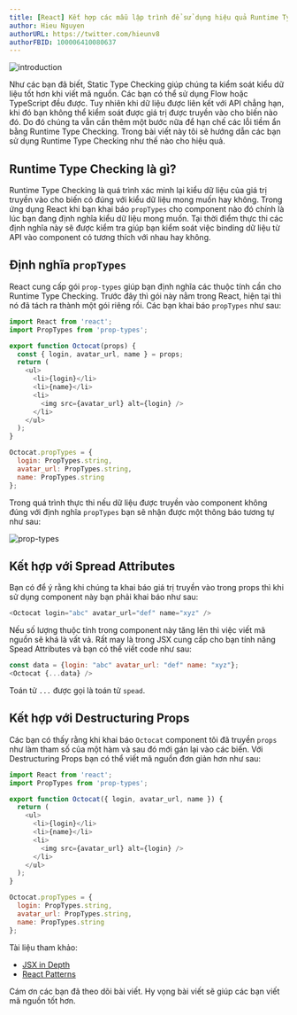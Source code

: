 ```yaml
---
title: [React] Kết hợp các mẫu lập trình để sử dụng hiệu quả Runtime Type Checking
author: Hieu Nguyen
authorURL: https://twitter.com/hieunv8
authorFBID: 100006410080637
---
```


![introduction](https://s3-ap-southeast-1.amazonaws.com/techover.storage/wp-content/uploads/2020/03/21154244/photo-1484154218962-a197022b5858.jpeg)

Như các bạn đã biết, Static Type Checking giúp chúng ta kiểm soát kiểu dữ liệu tốt hơn khi viết mã nguồn. Các bạn có thể sử dụng Flow hoặc TypeScript đều được. Tuy nhiên khi dữ liệu được liên kết với API chẳng hạn, khi đó bạn không thể kiểm soát được giá trị được truyền vào cho biến nào đó. Do đó chúng ta vẫn cần thêm một bước nữa để hạn chế các lỗi tiềm ẩn bằng Runtime Type Checking. Trong bài viết này tôi sẽ hướng dẫn các bạn sử dụng Runtime Type Checking như thế nào cho hiệu quả.

## Runtime Type Checking là gì?

Runtime Type Checking là quá trình xác minh lại kiểu dữ liệu của giá trị truyền vào cho biến có đúng với kiểu dữ liệu mong muốn hay không. Trong ứng dụng React khi bạn khai báo `propTypes` cho component nào đó chính là lúc bạn đang định nghĩa kiểu dữ liệu mong muốn. Tại thời điểm thực thi các định nghĩa này sẽ được kiểm tra giúp bạn kiểm soát việc binding dữ liệu từ API vào component có tương thích với nhau hay không.

## Định nghĩa `propTypes`

React cung cấp gói `prop-types` giúp bạn định nghĩa các thuộc tính cần cho Runtime Type Checking. Trước đây thì gói này nằm trong React, hiện tại thì nó đã tách ra thành một gói riêng rồi. Các bạn khai báo `propTypes` như sau:

```js
import React from 'react';
import PropTypes from 'prop-types';

export function Octocat(props) {
  const { login, avatar_url, name } = props;
  return (
    <ul>
      <li>{login}</li>
      <li>{name}</li>
      <li>
        <img src={avatar_url} alt={login} />
      </li>
    </ul>
  );
}

Octocat.propTypes = {
  login: PropTypes.string,
  avatar_url: PropTypes.string,
  name: PropTypes.string
};
```

Trong quá trình thực thi nếu dữ liệu được truyền vào component không đúng với định nghĩa `propTypes` bạn sẽ nhận được một thông báo tương tự như sau:

![prop-types](https://s3-ap-southeast-1.amazonaws.com/techover.storage/wp-content/uploads/2020/03/21153050/Screen-Shot-2020-03-21-at-3.30.17-PM.png)

## Kết hợp với Spread Attributes

Bạn có để ý rằng khi chúng ta khai báo giá trị truyền vào trong props thì khi sử dụng component này bạn phải khai báo như sau:

```js
<Octocat login="abc" avatar_url="def" name="xyz" />
```

Nếu số lượng thuộc tính trong component này tăng lên thì việc viết mã nguồn sẽ khá là vất vả. Rất may là trong JSX cung cấp cho bạn tính năng Spead Attributes và bạn có thể viết code như sau:

```js
const data = {login: "abc" avatar_url: "def" name: "xyz"};
<Octocat {...data} />
```

Toán tử `...` được gọi là toán tử `spead`.

## Kết hợp với Destructuring Props

Các bạn có thấy rằng khi khai báo `Octocat` component tôi đã truyền `props` như làm tham số của một hàm và sau đó mới gán lại vào các biến. Với Destructuring Props bạn có thể viết mã nguồn đơn giản hơn như sau:

```js
import React from 'react';
import PropTypes from 'prop-types';

export function Octocat({ login, avatar_url, name }) {
  return (
    <ul>
      <li>{login}</li>
      <li>{name}</li>
      <li>
        <img src={avatar_url} alt={login} />
      </li>
    </ul>
  );
}

Octocat.propTypes = {
  login: PropTypes.string,
  avatar_url: PropTypes.string,
  name: PropTypes.string
};
```

Tài liệu tham khảo:

- [JSX in Depth](https://reactjs.org/docs/jsx-in-depth.html)
- [React Patterns](https://reactpatterns.com/)

Cám ơn các bạn đã theo dõi bài viết. Hy vọng bài viết sẽ giúp các bạn viết mã nguồn tốt hơn.
